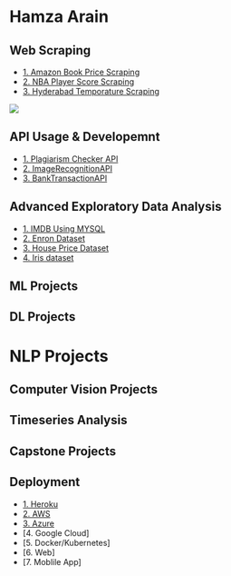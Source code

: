 # Hamza Arain

## Web Scraping 
* [1. Amazon Book Price Scraping]( https://github.com/mHamzaArain/Web_scraping/tree/master/Scrapy/Projects/amazon/amazon )
* [2. NBA Player Score Scraping]( https://github.com/mHamzaArain/Web_scraping/tree/master/Scrapy/Projects/nba )
* [3. Hyderabad Temporature Scraping]( https://github.com/mHamzaArain/weather-prediction/tree/master/xlsx%20data )

![](/images/positions_by_state.png)

## API Usage & Developemnt
* [1. Plagiarism Checker API]( https://github.com/mHamzaArain/-PlagiarismAPI )
* [2. ImageRecognitionAPI]( https://github.com/mHamzaArain/ImageRecognitionAPI- )
* [3. BankTransactionAPI]( https://github.com/mHamzaArain/BankTransactionAPI )

## Advanced Exploratory Data Analysis
* [1. IMDB Using MYSQL](  )
* [2. Enron Dataset]( https://github.com/mHamzaArain/enron_fraud_emials_analysis )
* [3. House Price Dataset]( https://github.com/mHamzaArain/House-Prices---Advanced-Regression-Techniques )
* [4. Iris dataset]()


## ML Projects

## DL Projects

# NLP Projects 

## Computer Vision Projects

## Timeseries Analysis

## Capstone Projects

## Deployment
* [1. Heroku]()
* [2. AWS]()
* [3. Azure]()
* [4. Google Cloud]
* [5. Docker/Kubernetes]
* [6. Web]
* [7. Moblile App]


